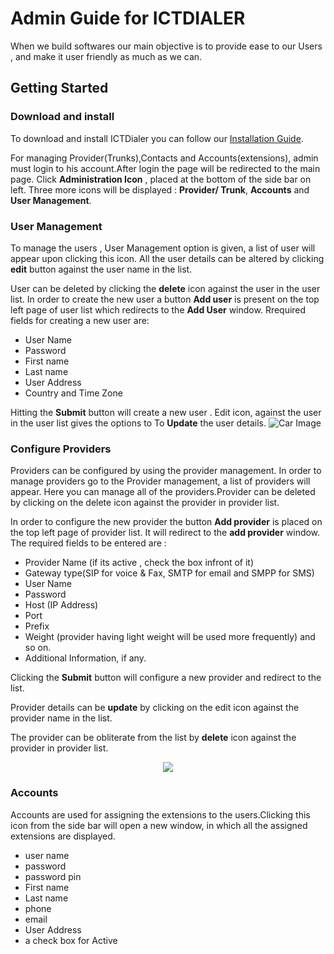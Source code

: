 Admin Guide for ICTDIALER
==========================
When we build softwares our main objective is to provide ease to our Users , and make it user friendly as much as we can.

Getting Started
---------------

### Download and install

To download and install ICTDialer you can follow our [Installation Guide]().

For managing Provider(Trunks),Contacts and Accounts(extensions), admin must login to his account.After login the page will be redirected to the main page.
Click  **Administration Icon** , placed at the bottom of the side bar on left.
Three more icons will be displayed : **Provider/ Trunk**, **Accounts** and **User Management**.

### User Management

To manage the users , User Management option is given, a list of user will appear upon clicking this icon. All the user details  can be altered by clicking **edit** button against the user name in the list.

User can be deleted by clicking the **delete**  icon against the user in the user list. In order to create the new user a button **Add user** is present on the top left page of user list which redirects to the **Add User** window. Rrequired fields for creating a new user are:

* User Name
* Password
* First name 
* Last name
* User Address
* Country and Time Zone

Hitting the **Submit** button will create a new user .
Edit icon, against the user in the user list gives the options to To **Update** the user details.
![Car Image](car.png)

### Configure Providers

Providers can be configured by using the provider management. In order to manage providers go to the Provider management, a list of providers will appear. Here you can manage all of the providers.Provider can be deleted by clicking on the delete icon against the provider in provider list.

In order to configure the new provider the button **Add provider** is placed on the top left page of provider list. It will redirect to the **add provider** window. The required fields to be entered are :
* Provider Name (if its active , check the box infront of it)
* Gateway type(SIP for voice & Fax, SMTP for email and SMPP for SMS)
* User Name
* Password
* Host (IP Address)
* Port
* Prefix
* Weight (provider having light weight will be used more frequently) and so on.
* Additional Information, if any.
 
Clicking the **Submit** button will configure a new provider and redirect to the list.

Provider details can be **update** by clicking on the edit icon against the provider name in the list.

The provider can be obliterate from the list by  **delete** icon against the provider in provider list.
<div style="text-align: center"><img src="http://ictdialer.org/sites/default/files/provider.png" width: 528px;    height: 444px:/></div> 

### Accounts

Accounts are used for assigning the extensions to the users.Clicking this icon from the side bar will open a new window, in which all the assigned extensions are displayed. 
* user name
* password
* password pin
* First name 
* Last name
* phone
* email
* User Address
* a check box for Active
